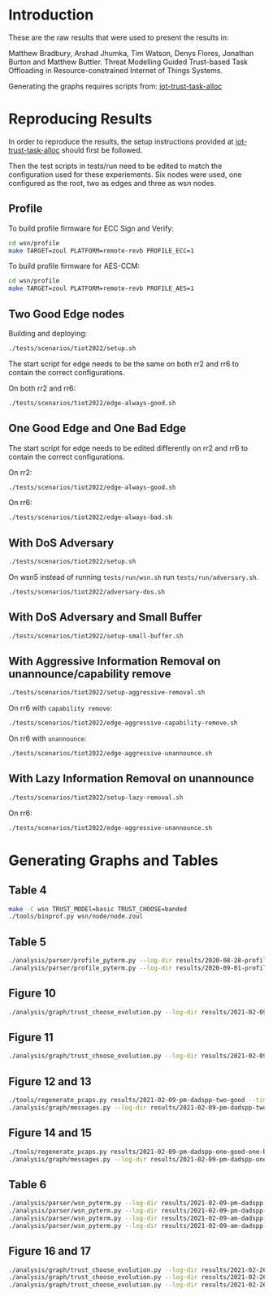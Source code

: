# Introduction

These are the raw results that were used to present the results in:

 Matthew Bradbury, Arshad Jhumka, Tim Watson, Denys Flores, Jonathan Burton and Matthew Buttler.
 Threat Modelling Guided Trust-based Task Offloading in Resource-constrained Internet of Things Systems.

Generating the graphs requires scripts from: [iot-trust-task-alloc](https://github.com/MBradbury/iot-trust-task-alloc)

# Reproducing Results

In order to reproduce the results, the setup instructions provided at [iot-trust-task-alloc](https://github.com/MBradbury/iot-trust-task-alloc) should first be followed.

Then the test scripts in tests/run need to be edited to match the configuration used for these experiements. Six nodes were used, one configured as the root, two as edges and three as wsn nodes.

## Profile

To build profile firmware for ECC Sign and Verify:
```bash
cd wsn/profile
make TARGET=zoul PLATFORM=remote-revb PROFILE_ECC=1
```

To build profile firmware for AES-CCM:
```bash
cd wsn/profile
make TARGET=zoul PLATFORM=remote-revb PROFILE_AES=1
```

## Two Good Edge nodes

Building and deploying:
```bash
./tests/scenarios/tiot2022/setup.sh
```

The start script for edge needs to be the same on both rr2 and rr6 to contain the correct configurations.

On both rr2 and rr6:
```bash
./tests/scenarios/tiot2022/edge-always-good.sh
```

## One Good Edge and One Bad Edge

The start script for edge needs to be edited differently on rr2 and rr6 to contain the correct configurations.

On rr2:
```bash
./tests/scenarios/tiot2022/edge-always-good.sh
```

On rr6:
```bash
./tests/scenarios/tiot2022/edge-always-bad.sh
```

## With DoS Adversary

```bash
./tests/scenarios/tiot2022/setup.sh
```

On wsn5 instead of running `tests/run/wsn.sh` run `tests/run/adversary.sh`.

```bash
./tests/scenarios/tiot2022/adversary-dos.sh
```

## With DoS Adversary and Small Buffer

```bash
./tests/scenarios/tiot2022/setup-small-buffer.sh
```

## With Aggressive Information Removal on unannounce/capability remove

```bash
./tests/scenarios/tiot2022/setup-aggressive-removal.sh
```

On rr6 with `capability remove`:
```bash
./tests/scenarios/tiot2022/edge-aggressive-capability-remove.sh
```

On rr6 with `unannounce`:
```bash
./tests/scenarios/tiot2022/edge-aggressive-unannounce.sh
```

## With Lazy Information Removal on unannounce

```bash
./tests/scenarios/tiot2022/setup-lazy-removal.sh
```

On rr6:
```bash
./tests/scenarios/tiot2022/edge-aggressive-unannounce.sh
```

# Generating Graphs and Tables

## Table 4

```bash
make -C wsn TRUST_MODEl=basic TRUST_CHOOSE=banded
./tools/binprof.py wsn/node/node.zoul
```

## Table 5

```bash
./analysis/parser/profile_pyterm.py --log-dir results/2020-08-28-profile
./analysis/parser/profile_pyterm.py --log-dir results/2020-09-01-profile-aes-ccm
```

## Figure 10

```bash
./analysis/graph/trust_choose_evolution.py --log-dir results/2021-02-09-pm-dadspp-two-good --ax2-ymax 12
```

## Figure 11

```bash
./analysis/graph/trust_choose_evolution.py --log-dir results/2021-02-09-pm-dadspp-one-good-one-bad --ax2-ymax 12
```

## Figure 12 and 13

```bash
./tools/regenerate_pcaps.py results/2021-02-09-pm-dadspp-two-good --timeout None
./analysis/graph/messages.py --log-dir results/2021-02-09-pm-dadspp-two-good --tx-ymax 140000 --rx-ymax 55000
```

## Figure 14 and 15

```bash
./tools/regenerate_pcaps.py results/2021-02-09-pm-dadspp-one-good-one-bad --timeout None
./analysis/graph/messages.py --log-dir results/2021-02-09-pm-dadspp-one-good-one-bad --tx-ymax 140000 --rx-ymax 55000
```

## Table 6

```bash
./analysis/parser/wsn_pyterm.py --log-dir results/2021-02-09-pm-dadspp-two-good
./analysis/parser/wsn_pyterm.py --log-dir results/2021-02-09-pm-dadspp-one-good-one-bad
./analysis/parser/wsn_pyterm.py --log-dir results/2021-02-09-am-dadspp-two-good-dcv
./analysis/parser/wsn_pyterm.py --log-dir results/2021-02-09-am-dadspp-two-good-dcv-small-ver-buf
```

## Figure 16 and 17

```bash
./analysis/graph/trust_choose_evolution.py --log-dir results/2021-02-26-pm-capability-remove-attack-capability --ax2-ymax 20
./analysis/graph/trust_choose_evolution.py --log-dir results/2021-02-26-pm-capability-remove-attack-server --ax2-ymax 20
./analysis/graph/trust_choose_evolution.py --log-dir results/2021-02-26-pm-capability-remove-attack-server-lazy --ax2-ymax 20
```
